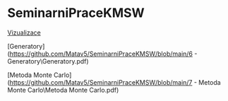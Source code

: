 # SeminarniPraceKMSW
[Vizualizace](https://github.com/Matav5/SeminarniPraceKMSW/blob/main/2%20-%20Vizualizace/Vizualizace%20Dat.pdf)

[Generatory](https://github.com/Matav5/SeminarniPraceKMSW/blob/main/6 - Generatory\Generatory.pdf)

[Metoda Monte Carlo](https://github.com/Matav5/SeminarniPraceKMSW/blob/main/7 - Metoda Monte Carlo\Metoda Monte Carlo.pdf)